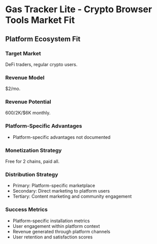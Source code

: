 # Gas Tracker Lite - Crypto Browser Tools Market Fit

## Platform Ecosystem Fit

### Target Market
DeFi traders, regular crypto users.

### Revenue Model
$2/mo.

### Revenue Potential
$600/$2K/$6K monthly.

### Platform-Specific Advantages
- Platform-specific advantages not documented

### Monetization Strategy
Free for 2 chains, paid all.

### Distribution Strategy
- Primary: Platform-specific marketplace
- Secondary: Direct marketing to platform users
- Tertiary: Content marketing and community engagement

### Success Metrics
- Platform-specific installation metrics
- User engagement within platform context
- Revenue generated through platform channels
- User retention and satisfaction scores
